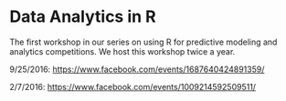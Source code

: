 # Data Analytics in R
The first workshop in our series on using R for predictive modeling and analytics competitions. We host this workshop twice a year.

9/25/2016: https://www.facebook.com/events/1687640424891359/

2/7/2016: https://www.facebook.com/events/1009214592509511/
